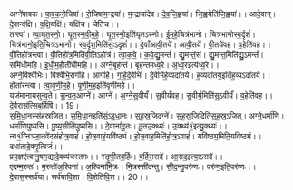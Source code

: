 

  
अग्ने॑पावक। पा॒व॒क॒रो॒चिषा॑। रो॒चिषा॑म॒न्द्रया॑। म॒न्द्राया॑देव। दे॒व॒जि॒ह्वया॑। जि॒ह्वयेति॑जि॒ह्वया॑।। आदे॒वान्। दे॒वान्व॑क्षि। व॒क्षि॒यक्षि॑। यक्षि॑च। चेति॑च।।  
तन्त्वा॑। त्वा॒घृ॒त॒स्नो॒। घृ॒त॒स्न॒वी॒म॒हे॒। घृ॒त॒स्नो॒इति॑घृतऽस्नो। ई॒म॒हे॒चित्र॑भानो। चित्र॑भानोस्व॒र्दृशं॑। चित्र॑भानो॒इति॒चित्र॑ऽभानो। स्व॒र्दृश॒मिति॑सः॒ऽदृशं॑।। दे॒वाँआवी॒तये॑। आवी॒तये॑। वी॒तये॑वह। व॒हेति॑वह।।  
वी॒तिहो॑त्रन्त्वा। वी॒तिहो॑त्र॒मिति॑वी॒तिऽहो॑त्रं। त्वा॒क॒वे॒। क॒वे॒द्यु॒मन्तं॑। द्यु॒मन्तं॒सं। द्यु॒मन्त॒मिति॑द्यु॒ऽमन्तं॑। समि॑धीमहि। इ॒धी॒म॒हीती॑धीमहि।। अग्ने॒बृह॑न्तं। बृह॑न्तमध्व॒रे। अ॒ध्व॒रइत्य॑ध्व॒रे।।  
अग्ने॒विश्वे॑भिः। विश्वे॑भि॒राग॑हि। आग॑हि। ग॒हि॒दे॒वेभिः॑। दे॒वेभि॑र्ह॒व्यदा॑तये। ह॒व्यदा॑तय॒इति॑ह॒व्यऽदा॑तये।। होता॑रन्त्वा। त्वा॒वृ॒णी॒म॒हे॒। वृ॒णी॒म॒ह॒इति॑वृणीमहे।।  
यज॑मानायसुन्व॒ते। सु॒न्व॒त॒आग्ने॑। आग्ने॑। अ॒ग्ने॒सु॒वीर्यं॑। सु॒वीर्यं॑वह। सु॒वीर्य॒मिति॑सु॒ऽवीर्यं॑। व॒हेति॑वह।। दे॒वैरास॑त्सिब॒र्हिषि॑।। 19।।  
स॒मि॒धा॒नस्स॑हस्रजित्। स॒मि॒धा॒नइति॑सं॒ऽइ॒धा॒नः। स॒ह॒स्र॒जिदग्ने॑। स॒ह॒स्र॒जिदिति॑स॒ह॒स्र॒ऽजित्। अग्ने॒धर्मा॑णि। धर्मा॑णिपुष्यसि। पु॒ष्य॒सीति॑पुष्यसि।। दे॒वानां॑दू॒तः। दू॒तउ॒क्थ्यः॑। उ॒क्थ्य॑१॒॑इत्यु॒क्थ्यः॑।।  
न्य१॒॑ग्निञ्जा॒तवे॑दसंहोत्र॒वाहं॑। हो॒त्र॒वाहं॒यवि॑ष्ठ्यं। हो॒त्र॒वाह॒मिति॑हो॒त्र॒ऽवाहं॑। यवि॑ष्ठ्य॒मिति॒यवि॑ष्ठ्यं।। दधा॑तादे॒वमृ॒त्विजं॑।।  
प्रय॒ज्ञए॑त्वानु॒षग॒द्यादे॒वव्य॑चस्तमः।। स्तृ॒णी॒तब॒र्हिः। ब॒र्हिरा॒सदे॑। आ॒सद॒इत्या॒ऽसदे॑।।  
एदम्म॒रुतः॑। म॒रुतो॑अ॒श्विना॑। अ॒श्विना॑मि॒त्रः। मि॒त्रस्सी॑दन्तु। सी॒द॒न्तु॒वरु॑णः। वरु॑ण॒इति॒वरु॑णः।। दे॒वास॒स्सर्व॑या। सर्व॑यावि॒शा। वि॒शेति॑वि॒श।। 20।।  
